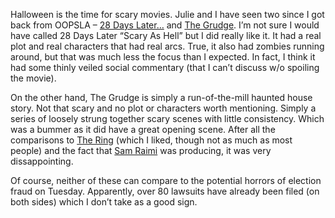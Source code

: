 Halloween is the time for scary movies. Julie and I have seen two since
I got back from OOPSLA – [28 Days
Later…](http://www.imdb.com/title/tt0289043/) and [The
Grudge](http://www.imdb.com/title/tt0391198/). I’m not sure I would have
called 28 Days Later “Scary As Hell” but I did really like it. It had a
real plot and real characters that had real arcs. True, it also had
zombies running around, but that was much less the focus than I
expected. In fact, I think it had some thinly veiled social commentary
(that I can’t discuss w/o spoiling the movie).

On the other hand, The Grudge is simply a run-of-the-mill haunted house
story. Not that scary and no plot or characters worth mentioning. Simply
a series of loosely strung together scary scenes with little
consistency. Which was a bummer as it did have a great opening scene.
After all the comparisons to [The
Ring](http://www.imdb.com/title/tt0298130/) (which I liked, though not
as much as most people) and the fact that [Sam
Raimi](http://www.imdb.com/name/nm0000600/) was producing, it was very
dissappointing.

Of course, neither of these can compare to the potential horrors of
election fraud on Tuesday. Apparently, over 80 lawsuits have already
been filed (on both sides) which I don’t take as a good sign.
